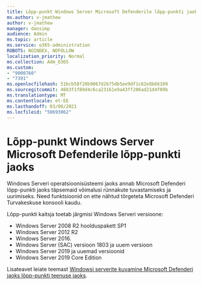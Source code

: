```yaml
---
title: Lõpp-punkt Windows Server Microsoft Defenderile lõpp-punkti jaoks
ms.author: v-jmathew
author: v-jmathew
manager: dansimp
audience: Admin
ms.topic: article
ms.service: o365-administration
ROBOTS: NOINDEX, NOFOLLOW
localization_priority: Normal
ms.collection: Adm_O365
ms.custom:
- "9000760"
- "7391"
ms.openlocfilehash: 51bcb58f20b9867d2b75db5ee9df1c62e8b66109
ms.sourcegitcommit: 4883f1f89d4c6ca23161e9a43ff206ad21d4f09b
ms.translationtype: MT
ms.contentlocale: et-EE
ms.lasthandoff: 03/08/2021
ms.locfileid: "50693062"
---
```

# <a name="onboard-a-windows-server-to-microsoft-defender-for-endpoint"></a>Lõpp-punkt Windows Server Microsoft Defenderile lõpp-punkti jaoks

Windows Serveri operatsioonisüsteemi jaoks annab Microsoft Defenderi lõpp-punkti jaoks täpsemaid võimalusi rünnakute tuvastamiseks ja uurimiseks. Need funktsioonid on ette nähtud tõrgeteta Microsoft Defenderi Turvakeskuse konsooli kaudu.

Lõpp-punkti kaitsja toetab järgmisi Windows Serveri versioone:

- Windows Server 2008 R2 hoolduspakett SP1
- Windows Server 2012 R2
- Windows Server 2016.
- Windows Server (SAC) versioon 1803 ja uuem versioon
- Windows Server 2019 ja uuemad versioonid
- Windows Server 2019 Core Edition

Lisateavet leiate teemast [Windowsi serverite kuvamine Microsoft Defenderi jaoks lõpp-punkti teenuse jaoks](https://go.microsoft.com/fwlink/?linkid=2143627).
